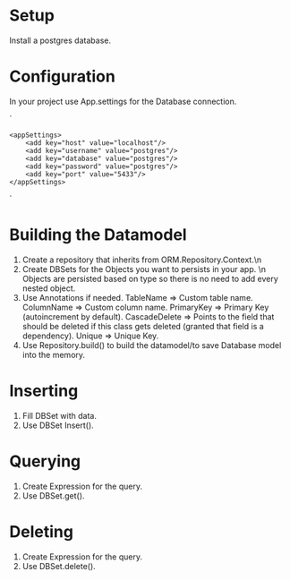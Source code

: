 # Setup

Install a postgres database.

# Configuration

In your project use App.settings for the Database connection. 

`
<?xml version="1.0" encoding="utf-8" ?>
<configuration>

	<appSettings>
		<add key="host" value="localhost"/>
		<add key="username" value="postgres"/>
		<add key="database" value="postgres"/>
		<add key="password" value="postgres"/>
		<add key="port" value="5433"/>
	</appSettings>
</configuration>
`

# Building the Datamodel
1. Create a repository that inherits from ORM.Repository.Context.\n
3. Create DBSets for the Objects you want to persists in your app. \n
  Objects are persisted based on type so there is no need to add every nested object.
3. Use Annotations if needed. 
  TableName => Custom table name. 
  ColumnName => Custom column name. 
  PrimaryKey => Primary Key (autoincrement by default).
  CascadeDelete => Points to the field that should be deleted if this class gets deleted (granted that field is a dependency).
  Unique => Unique Key.
4. Use Repository.build() to build the datamodel/to save Database model into the memory.
# Inserting
1. Fill DBSet with data. 
2. Use DBSet Insert(). 
# Querying
1. Create Expression for the query. 
2. Use DBSet.get().
# Deleting 
1. Create Expression for the query. 
2. Use DBSet.delete(). 